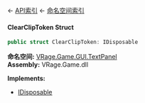 ← [API索引](Api-Index) ← [命名空间索引](Namespace-Index)

#### ClearClipToken Struct

```csharp
public struct ClearClipToken: IDisposable
```

**命名空间:** [VRage.Game.GUI.TextPanel](VRage.Game.GUI.TextPanel)  
**Assembly:** VRage.Game.dll

**Implements:**  
* [IDisposable](https://docs.microsoft.com/en-us/dotnet/api/System.IDisposable?view=netframework-4.6)

